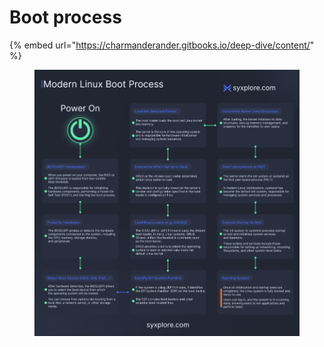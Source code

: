 # Boot process

{% embed url="https://charmanderander.gitbooks.io/deep-dive/content/" %}

<div data-full-width="true">

<figure><img src="../../.gitbook/assets/image (1) (1) (1) (1).png" alt=""><figcaption></figcaption></figure>

</div>
